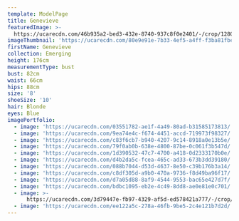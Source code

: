 ```yaml
---
template: ModelPage
title: Genevieve
featuredImage: >-
  https://ucarecdn.com/46b935a2-bed3-432e-8740-937c8f0e2401/-/crop/1280x574/0,0/-/preview/
imageThumbnail: 'https://ucarecdn.com/80e9e91e-7b33-4ef5-a4ff-f3ba81fbe1f4/'
firstName: Genevieve
collection: Emerging
height: 176cm
measurementType: bust
bust: 82cm
waist: 66cm
hips: 88cm
size: '8'
shoeSize: '10'
hair: Blonde
eyes: Blue
imagePortfolio:
  - image: 'https://ucarecdn.com/03551782-ae1f-4a49-80ad-b31585173813/'
  - image: 'https://ucarecdn.com/9ea74e4c-f674-4451-accd-719973f98327/'
  - image: 'https://ucarecdn.com/c83f6cb7-b940-4207-9c14-8918a0e13b5e/'
  - image: 'https://ucarecdn.com/79f0ab0b-638e-4800-87be-0c061f3b547d/'
  - image: 'https://ucarecdn.com/1d390532-47c7-4700-a418-0d2333170b0e/'
  - image: 'https://ucarecdn.com/d4b2da5c-fcea-465c-ad33-673b3dd39180/'
  - image: 'https://ucarecdn.com/088b7044-d53d-4637-8e50-c39b176b3a14/'
  - image: 'https://ucarecdn.com/c8df305d-a9b0-470a-9736-f8d49ba96f17/'
  - image: 'https://ucarecdn.com/d7a05d88-8af9-4544-9553-bac65e427d7f/'
  - image: 'https://ucarecdn.com/bdbc1095-eb2e-4c49-8dd8-ae0e81e0c701/'
  - image: >-
      https://ucarecdn.com/3d79447e-fb97-4329-af5d-ed578421a777/-/crop/1014x854/266,0/-/preview/
  - image: 'https://ucarecdn.com/ee122a5c-278a-46fb-9be5-2c4e121b7d2d/'
---
```


